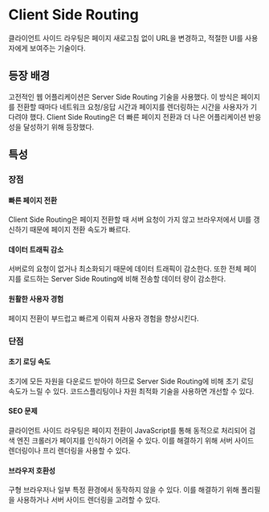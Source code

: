 # Client Side Routing

클라이언트 사이드 라우팅은 페이지 새로고침 없이 URL을 변경하고, 적절한 UI를 사용자에게 보여주는 기술이다.

## 등장 배경

고전적인 웹 어플리케이션은 Server Side Routing 기술을 사용했다. 이 방식은 페이지를 전환할 때마다 네트워크 요청/응답 시간과 페이지를 렌더링하는 시간을 사용자가 기다려야 했다. Client Side Routing은 더 빠른 페이지 전환과 더 나은 어플리케이션 반응성을 달성하기 위해 등장했다.

## 특성

### 장점

#### 빠른 페이지 전환

Client Side Routing은 페이지 전환할 때 서버 요청이 가지 않고 브라우저에서 UI를 갱신하기 때문에 페이지 전환 속도가 빠르다.

#### 데이터 트래픽 감소

서버로의 요청이 없거나 최소화되기 때문에 데이터 트래픽이 감소한다. 또한 전체 페이지를 로드하는 Server Side Routing에 비해 전송할 데이터 량이 감소한다.

#### 원활한 사용자 경험

페이지 전환이 부드럽고 빠르게 이뤄져 사용자 경험을 향상시킨다.

### 단점

#### 초기 로딩 속도

초기에 모든 자원을 다운로드 받아야 하므로 Server Side Routing에 비해 초기 로딩 속도가 느릴 수 있다. 코드스플리팅이나 자원 최적화 기술을 사용하면 개선할 수 있다.

#### SEO 문제

클라이언트 사이드 라우팅은 페이지 전환이 JavaScript를 통해 동적으로 처리되어 검색 엔진 크롤러가 페이지를 인식하기 어려울 수 있다. 이를 해결하기 위해 서버 사이드 렌더링이나 프리 렌더링을 사용할 수 있다.

#### 브라우저 호환성

구형 브라우저나 일부 특정 환경에서 동작하지 않을 수 있다. 이를 해결하기 위해 폴리필을 사용하거나 서버 사이드 렌더링을 고려할 수 있다.
